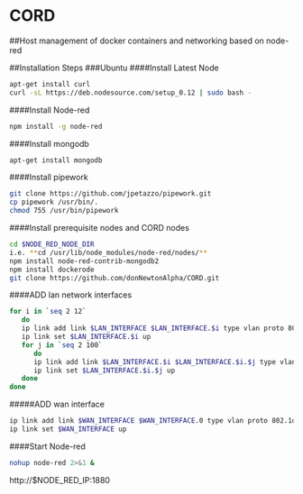 # CORD
##Host management of docker containers and networking based on node-red 

##Installation Steps
###Ubuntu
####Install Latest Node
```bash
apt-get install curl
curl -sL https://deb.nodesource.com/setup_0.12 | sudo bash -
```
####Install Node-red
```bash
npm install -g node-red
```
####Install mongodb
```bash
apt-get install mongodb
```
####Install pipework
```bash
git clone https://github.com/jpetazzo/pipework.git
cp pipework /usr/bin/.
chmod 755 /usr/bin/pipework
```

####Install prerequisite nodes and CORD nodes
```bash
cd $NODE_RED_NODE_DIR
i.e. **cd /usr/lib/node_modules/node-red/nodes/**
npm install node-red-contrib-mongodb2
npm install dockerode
git clone https://github.com/donNewtonAlpha/CORD.git
```
####ADD lan network interfaces
```bash
for i in `seq 2 12`
   do 
   ip link add link $LAN_INTERFACE $LAN_INTERFACE.$i type vlan proto 802.1ad id $i
   ip link set $LAN_INTERFACE.$i up
   for j in `seq 2 100`
      do 
      ip link add link $LAN_INTERFACE.$i $LAN_INTERFACE.$i.$j type vlan proto 802.1q id $j
      ip link set $LAN_INTERFACE.$i.$j up
   done
done
```

#####ADD wan interface
```bash 
ip link add link $WAN_INTERFACE $WAN_INTERFACE.0 type vlan proto 802.1q id 0
ip link set $WAN_INTERFACE up
```

####Start Node-red
```bash
nohup node-red 2>&1 &
```

http://$NODE_RED_IP:1880

